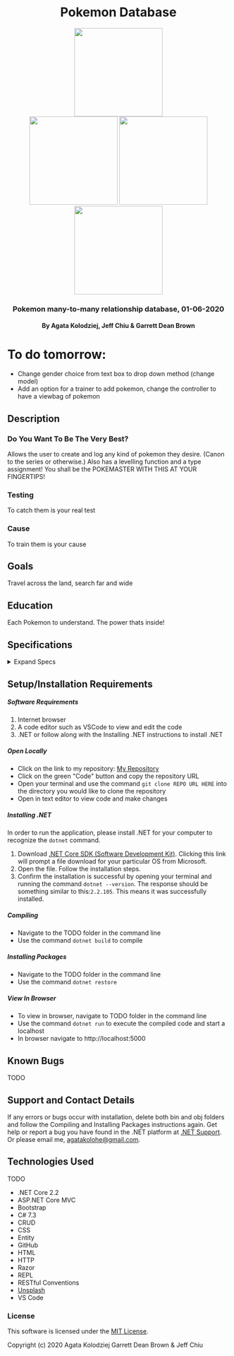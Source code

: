<div align="center">

# Pokemon Database

<img src="https://encrypted-tbn0.gstatic.com/images?q=tbn:ANd9GcR8Q_3EVY7j95tTyemJwWxMR7jwvUK7gPe0_w&usqp=CAU" width="200px" height="auto">

</div>

<div align="center">
<img src="https://github.com/agatakolohe.png" width="200px" height="auto" >
<img src="https://github.com/jeffchiudev.png" width="200px" height="auto" >
<img src="https://github.com/GarrettBrown-dev.png" width="200px" height="auto" >

</div>
<h3 align="center">Pokemon many-to-many relationship database, 01-06-2020</h3>
<h4 align="center"> By Agata Kolodziej, Jeff Chiu & Garrett Dean Brown </h4>

# To do tomorrow:

- Change gender choice from text box to drop down method (change model)
- Add an option for a trainer to add pokemon, change the controller to have a viewbag of pokemon

## Description

### Do You Want To Be The Very Best?

Allows the user to create and log any kind of pokemon they desire. (Canon to the series or otherwise.) Also has a levelling function and a type assignment! You shall be the POKEMASTER WITH THIS AT YOUR FINGERTIPS!

### Testing

To catch them is your real test

### Cause

To train them is your cause

## Goals

Travel across the land, search far and wide

## Education

Each Pokemon to understand.
The power thats inside!

## Specifications

<details>
  <summary>Expand Specs</summary>

### Describe: Name()

| Test | Expect |
| Are you the very best? | Does user use PokemonDb? | Yes |

</details>

## Setup/Installation Requirements

##### Software Requirements

1. Internet browser
2. A code editor such as VSCode to view and edit the code
3. .NET or follow along with the Installing .NET instructions to install .NET

##### Open Locally

- Click on the link to my repository: [My Repository]()
- Click on the green "Code" button and copy the repository URL
- Open your terminal and use the command `git clone REPO URL HERE` into the directory you would like to clone the repository
- Open in text editor to view code and make changes

##### Installing .NET

In order to run the application, please install .NET for your computer to recognize the `dotnet` command.

1. Download [.NET Core SDK (Software Development Kit)](https://dotnet.microsoft.com/download/thank-you/dotnet-sdk-2.2.106-macos-x64-installer). Clicking this link will prompt a file download for your particular OS from Microsoft.
2. Open the file. Follow the installation steps.
3. Confirm the installation is successful by opening your terminal and running the command `dotnet --version`. The response should be something similar to this:`2.2.105`. This means it was successfully installed.

##### Compiling

- Navigate to the TODO folder in the command line
- Use the command `dotnet build` to compile

##### Installing Packages

- Navigate to the TODO folder in the command line
- Use the command `dotnet restore`

##### View In Browser

- To view in browser, navigate to TODO folder in the command line
- Use the command `dotnet run` to execute the compiled code and start a localhost
- In browser navigate to http://localhost:5000

## Known Bugs

TODO

## Support and Contact Details

If any errors or bugs occur with installation, delete both bin and obj folders and follow the Compiling and Installing Packages instructions again. Get help or report a bug you have found in the .NET platform at [.NET Support](https://dotnet.microsoft.com/platform/support). Or please email me, <agatakolohe@gmail.com>.

## Technologies Used

TODO

- .NET Core 2.2
- ASP.NET Core MVC
- Bootstrap
- C# 7.3
- CRUD
- CSS
- Entity
- GitHub
- HTML
- HTTP
- Razor
- REPL
- RESTful Conventions
- [Unsplash](https://unsplash.com/)
- VS Code

### License

This software is licensed under the [MIT License](https://choosealicense.com/licenses/mit/).

Copyright (c) 2020 Agata Kolodziej Garrett Dean Brown & Jeff Chiu

